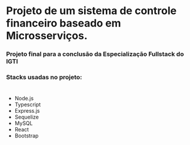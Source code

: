 # Projeto de um sistema de controle financeiro baseado em Microsserviços.

### Projeto final para a conclusão da Especialização Fullstack do IGTI

### Stacks usadas no projeto:
#

* Node.js
* Typescript
* Express.js
* Sequelize
* MySQL
* React
* Bootstrap

